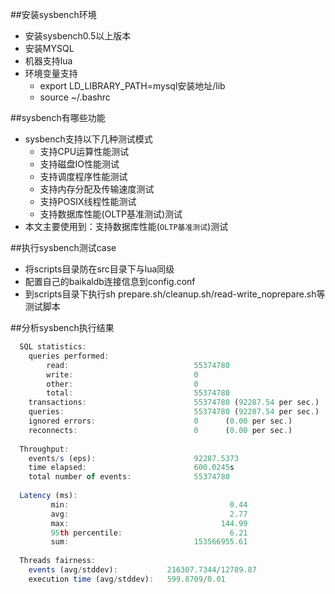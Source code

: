 ##安装sysbench环境
* 安装sysbench0.5以上版本
* 安装MYSQL
* 机器支持lua
* 环境变量支持
    * export LD_LIBRARY_PATH=mysql安装地址/lib
    * source ~/.bashrc


##sysbench有哪些功能
* sysbench支持以下几种测试模式
    * 支持CPU运算性能测试
	* 支持磁盘IO性能测试
	* 支持调度程序性能测试
	* 支持内存分配及传输速度测试
	* 支持POSIX线程性能测试
	* 支持数据库性能(OLTP基准测试)测试
* 本文主要使用到：支持数据库性能(`OLTP基准测试`)测试



##执行sysbench测试case
* 将scripts目录防在src目录下与lua同级
* 配置自己的baikaldb连接信息到config.conf
* 到scripts目录下执行sh prepare.sh/cleanup.sh/read-write_noprepare.sh等测试脚本


##分析sysbench执行结果

```javascript
  SQL statistics:
    queries performed:
        read:                            55374780
        write:                           0
        other:                           0
        total:                           55374780
    transactions:                        55374780 (92287.54 per sec.)
    queries:                             55374780 (92287.54 per sec.)
    ignored errors:                      0      (0.00 per sec.)
    reconnects:                          0      (0.00 per sec.)
 
  Throughput:
    events/s (eps):                      92287.5373
    time elapsed:                        600.0245s
    total number of events:              55374780
 
  Latency (ms):
         min:                                    0.44
         avg:                                    2.77
         max:                                  144.99
         95th percentile:                        6.21
         sum:                            153566955.61
 
  Threads fairness:
    events (avg/stddev):           216307.7344/12789.87
    execution time (avg/stddev):   599.8709/0.01
```